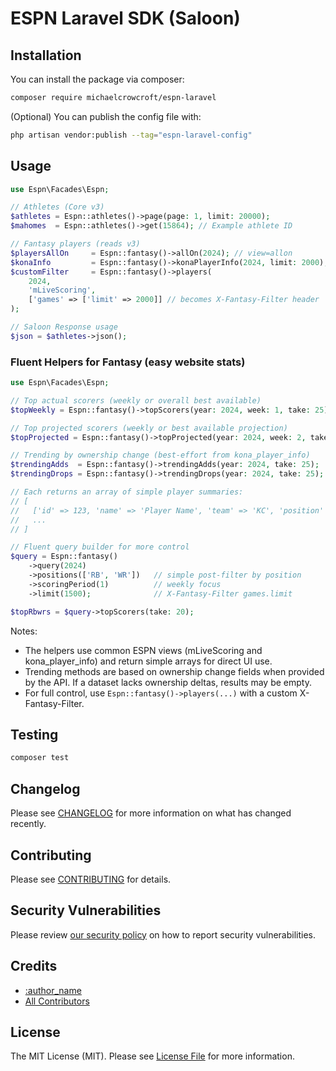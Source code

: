 # ESPN Laravel SDK (Saloon)

## Installation

You can install the package via composer:

```bash
composer require michaelcrowcroft/espn-laravel
```

(Optional) You can publish the config file with:

```bash
php artisan vendor:publish --tag="espn-laravel-config"
```

## Usage

```php
use Espn\Facades\Espn;

// Athletes (Core v3)
$athletes = Espn::athletes()->page(page: 1, limit: 20000);
$mahomes  = Espn::athletes()->get(15864); // Example athlete ID

// Fantasy players (reads v3)
$playersAllOn     = Espn::fantasy()->allOn(2024); // view=allon
$konaInfo         = Espn::fantasy()->konaPlayerInfo(2024, limit: 2000);
$customFilter     = Espn::fantasy()->players(
    2024,
    'mLiveScoring',
    ['games' => ['limit' => 2000]] // becomes X-Fantasy-Filter header
);

// Saloon Response usage
$json = $athletes->json();
```

### Fluent Helpers for Fantasy (easy website stats)

```php
use Espn\Facades\Espn;

// Top actual scorers (weekly or overall best available)
$topWeekly = Espn::fantasy()->topScorers(year: 2024, week: 1, take: 25);

// Top projected scorers (weekly or best available projection)
$topProjected = Espn::fantasy()->topProjected(year: 2024, week: 2, take: 25);

// Trending by ownership change (best-effort from kona_player_info)
$trendingAdds  = Espn::fantasy()->trendingAdds(year: 2024, take: 25);
$trendingDrops = Espn::fantasy()->trendingDrops(year: 2024, take: 25);

// Each returns an array of simple player summaries:
// [
//   ['id' => 123, 'name' => 'Player Name', 'team' => 'KC', 'position' => 'TE', 'points' => 27.8],
//   ...
// ]

// Fluent query builder for more control
$query = Espn::fantasy()
    ->query(2024)
    ->positions(['RB', 'WR'])   // simple post-filter by position
    ->scoringPeriod(1)          // weekly focus
    ->limit(1500);              // X-Fantasy-Filter games.limit

$topRbwrs = $query->topScorers(take: 20);
```

Notes:
- The helpers use common ESPN views (mLiveScoring and kona_player_info) and return simple arrays for direct UI use.
- Trending methods are based on ownership change fields when provided by the API. If a dataset lacks ownership deltas, results may be empty.
- For full control, use `Espn::fantasy()->players(...)` with a custom X-Fantasy-Filter.

## Testing

```bash
composer test
```

## Changelog

Please see [CHANGELOG](CHANGELOG.md) for more information on what has changed recently.

## Contributing

Please see [CONTRIBUTING](CONTRIBUTING.md) for details.

## Security Vulnerabilities

Please review [our security policy](../../security/policy) on how to report security vulnerabilities.

## Credits

- [:author_name](https://github.com/:author_username)
- [All Contributors](../../contributors)

## License

The MIT License (MIT). Please see [License File](LICENSE.md) for more information.
